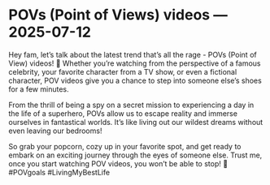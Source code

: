 # POVs (Point of Views) videos — 2025-07-12

Hey fam, let’s talk about the latest trend that’s all the rage - POVs (Point of View) videos! 🎥 Whether you’re watching from the perspective of a famous celebrity, your favorite character from a TV show, or even a fictional character, POV videos give you a chance to step into someone else’s shoes for a few minutes.

From the thrill of being a spy on a secret mission to experiencing a day in the life of a superhero, POVs allow us to escape reality and immerse ourselves in fantastical worlds. It’s like living out our wildest dreams without even leaving our bedrooms!

So grab your popcorn, cozy up in your favorite spot, and get ready to embark on an exciting journey through the eyes of someone else. Trust me, once you start watching POV videos, you won’t be able to stop! 🌟 #POVgoals #LivingMyBestLife